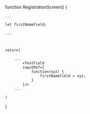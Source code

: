 function RegistrationScreen() {

    ...

    let firstNameField;

    ...



    return(

        ...
            <TextField 
            inputRef={
                function(xyz) {
                    firstNameField = xyz;
                }
            }/>
        ...

    )


}